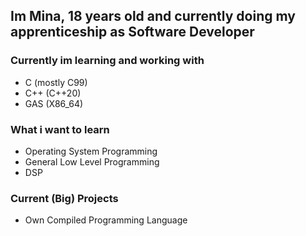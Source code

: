 ## Im Mina, 18 years old and currently doing my apprenticeship as Software Developer

### Currently im learning and working with
- C (mostly C99)
- C++ (C++20)
- GAS (X86_64)

### What i want to learn
- Operating System Programming
- General Low Level Programming
- DSP

### Current (Big) Projects
- Own Compiled Programming Language
